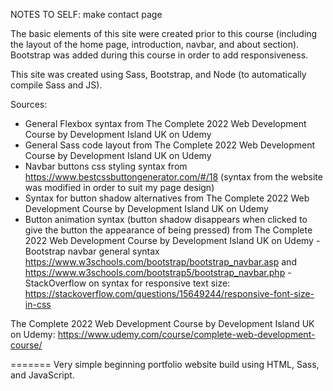 NOTES TO SELF:
make contact page

The basic elements of this site were created prior to this course (including the layout of the home page, introduction, navbar, and about section). Bootstrap was added during this course in order to add responsiveness.

This site was created using Sass, Bootstrap, and Node (to automatically compile Sass and JS).


Sources:
- General Flexbox syntax from The Complete 2022 Web Development Course by Development Island UK on Udemy
- General Sass code layout from The Complete 2022 Web Development Course by Development Island UK on Udemy
- Navbar buttons css styling syntax from https://www.bestcssbuttongenerator.com/#/18 (syntax from the website was modified in order to suit my page design)
- Syntax for button shadow alternatives from The Complete 2022 Web Development Course by Development Island UK on Udemy
- Button animation syntax (button shadow disappears when clicked to give the button the appearance of being pressed) from The Complete 2022 Web Development Course by Development Island UK on Udemy
-Bootstrap navbar general syntax https://www.w3schools.com/bootstrap/bootstrap_navbar.asp and https://www.w3schools.com/bootstrap5/bootstrap_navbar.php 
-StackOverflow on syntax for responsive text size: https://stackoverflow.com/questions/15649244/responsive-font-size-in-css 

The Complete 2022 Web Development Course by Development Island UK on Udemy: https://www.udemy.com/course/complete-web-development-course/ 

=======
Very simple beginning portfolio website build using HTML, Sass, and JavaScript.